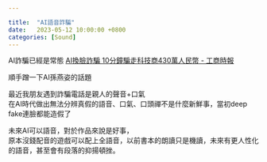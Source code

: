 ```yaml
---

title:  "AI語音詐騙"
date:   2023-05-12 10:00:00 +0800
categories: [Sound]
---
```


AI詐騙已經是常態 [AI換臉詐騙 10分鐘騙走科技商430萬人民幣 - 工商時報](https://ctee.com.tw/news/china/871200.html)

順手蹭一下AI孫燕姿的話題

最近我朋友遇到詐騙電話是親人的聲音+口氣  
在AI時代做出無法分辨真假的語音、口氣、口頭禪不是什麼新鮮事，當初deep fake連臉都能造假了

未來AI可以語音，對於作品來說是好事，  
原本沒錢配音的遊戲可以配上全語音，以前書本的朗讀只是機讀，未來有更人性化的語音，甚至會有段落的抑揚頓挫。


